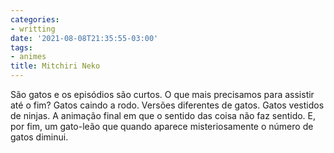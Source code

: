 ```yaml
---
categories:
- writting
date: '2021-08-08T21:35:55-03:00'
tags:
- animes
title: Mitchiri Neko
---
```


São gatos e os episódios são curtos. O que mais precisamos para assistir até o fim? Gatos caindo a rodo. Versões diferentes de gatos. Gatos vestidos de ninjas. A animação final em que o sentido das coisa não faz sentido. E, por fim, um gato-leão que quando aparece misteriosamente o número de gatos diminui.